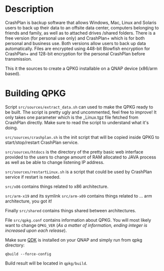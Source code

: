 Description
===========

CrashPlan is backup software that allows Windows, Mac, Linux and Solaris users to back up their data to an offsite data center, computers belonging to friends and family, as well as to attached drives /shared folders. There is a free version (for personal use only) and CrashPlan+ which is for both personal and business use. Both versions allow users to back up data automatically. Files are encrypted using 448-bit Blowfish encryption for CrashPlan+ and 128-bit encryption for the personal CrashPlan before transmission.

This it the sources to create a QPKG installable on a QNAP device (x86/arm based).

Building QPKG
=============
Script `src/sources/extract_data.sh` can used to make the QPKG ready to be built.
The script is pretty ugly and uncommented, feel free to improve!
It only takes one parameter which is the _Linux.tgz file fetched from CrashPlan directly.
Make sure to read the script to understand what it's doing.

`src/sources/crashplan.sh` is the init script that will be copied inside QPKG to start/stop/restart CrashPlan service.

`src/sources/htdocs` is the directory of the pretty basic web interface provided to the users to change amount of RAM allocated to JAVA process as well as be able to change listening IP address.

`src/sources/restartLinux.sh` is a script that could be used by CrashPlan service if restart is needed.

`src/x86` contains things related to x86 architecture.

`src/arm-x19` and its symlink `src/arm-x09` contains things related to ... arm architecture, you got it!

Finally `src/shared` contains things shared between architectures.

File `src/qpkg.conf` contains information about QPKG. You will most likely want to change `QPKG_VER` (*As a matter of information, ending integer is increased upon each release*).

Make sure [QDK](http://wiki.qnap.com/wiki/QPKG_Development_Guidelines) is installed on your QNAP and simply run from qpkg directory:

	qbuild --force-config

Build result will be located in `qpkg/build`.
